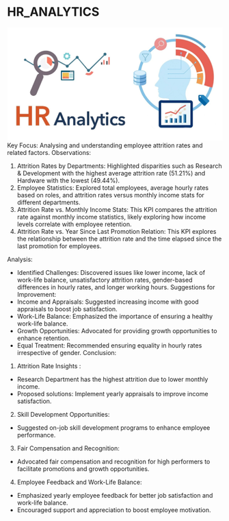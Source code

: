 # HR_ANALYTICS

![](HR-Analytics.webp)
Key Focus: Analysing and understanding employee attrition rates and related factors.
Observations:
1. Attrition Rates by Departments: Highlighted disparities such as Research & Development with the highest average attrition rate (51.21%) and Hardware with the lowest (49.44%).
2. Employee Statistics: Explored total employees, average hourly rates based on roles, and attrition rates versus monthly income stats for different departments.
3. Attrition Rate vs. Monthly Income Stats: This KPI compares the attrition rate against monthly income statistics, likely exploring how income levels correlate with employee retention.
4. Attrition Rate vs. Year Since Last Promotion Relation:
This KPI explores the relationship between the attrition rate and the time elapsed since the last promotion for employees.

Analysis:
- Identified Challenges: Discovered issues like lower income, lack of work-life balance, unsatisfactory attrition rates, gender-based differences in hourly rates, and longer working hours.
Suggestions for Improvement:
- Income and Appraisals: Suggested increasing income with good appraisals to boost job satisfaction.
- Work-Life Balance: Emphasized the importance of ensuring a healthy work-life balance.
- Growth Opportunities: Advocated for providing growth opportunities to enhance retention.
- Equal Treatment: Recommended ensuring equality in hourly rates irrespective of gender.
Conclusion:
1) Attrition Rate Insights :
- Research Department has the highest attrition due to lower monthly income.
- Proposed solutions: Implement yearly appraisals to improve income satisfaction.
2) Skill Development Opportunities:
- Suggested on-job skill development programs to enhance employee performance.
3) Fair Compensation and Recognition:
- Advocated fair compensation and recognition for high performers to facilitate promotions and growth opportunities.
4) Employee Feedback and Work-Life Balance:
- Emphasized yearly employee feedback for better job satisfaction and work-life balance.
- Encouraged support and appreciation to boost employee motivation.
